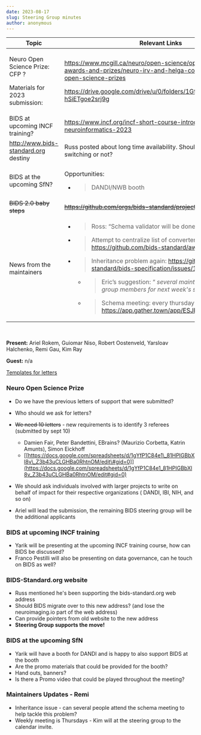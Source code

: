 ```yaml
---
date: 2023-08-17
slug: Steering Group minutes
author: anonymous
---
```


<!-- more -->

<table>
 <thead>
  <tr class="header">
   <th>
    <strong>
     Topic
    </strong>
   </th>
   <th>
    <strong>
     Relevant Links
    </strong>
   </th>
  </tr>
 </thead>
 <tbody>
  <tr class="odd">
   <td>
    <p>
     Neuro Open Science Prize: CFP ?
    </p>
    <p>
     Materials for 2023 submission:
    </p>
   </td>
   <td>
    <p>
     <a href="https://www.mcgill.ca/neuro/open-science/open-science-awards-and-prizes/neuro-irv-and-helga-cooper-foundation-open-science-prizes">
      <span class="underline">
       https://www.mcgill.ca/neuro/open-science/open-science-awards-and-prizes/neuro-irv-and-helga-cooper-foundation-open-science-prizes
      </span>
     </a>
    </p>
    <p>
     <a href="https://drive.google.com/drive/u/0/folders/1G9sOijuGGBovIy_M_-hSiETgoe2srj9g">
      <span class="underline">
       https://drive.google.com/drive/u/0/folders/1G9sOijuGGBovIy_M_-hSiETgoe2srj9g
      </span>
     </a>
    </p>
   </td>
  </tr>
  <tr class="even">
   <td>
    BIDS at upcoming INCF training?
   </td>
   <td>
    <a href="https://www.incf.org/incf-short-course-introduction-neuroinformatics-2023">
     <span class="underline">
      https://www.incf.org/incf-short-course-introduction-neuroinformatics-2023
     </span>
    </a>
   </td>
  </tr>
  <tr class="odd">
   <td>
    <a href="http://www.bids-standard.org">
     <span class="underline">
      http://www.bids-standard.org
     </span>
    </a>
    destiny
   </td>
   <td>
    Russ posted about long time availability. Should we advocate switching or not?
   </td>
  </tr>
  <tr class="even">
   <td>
    BIDS at the upcoming SfN?
   </td>
   <td>
    <p>
     Opportunities:
    </p>
    <ul>
     <li>
      <blockquote>
       <p>
        DANDI/NWB booth
       </p>
      </blockquote>
     </li>
    </ul>
   </td>
  </tr>
  <tr class="odd">
   <td>
    <del>
     BIDS 2.0 baby
    </del>
    <del>
     steps
    </del>
   </td>
   <td>
    <del>
     <a href="https://github.com/orgs/bids-standard/projects/10">
      <span class="underline">
       https://github.com/orgs/bids-standard/projects/10
      </span>
     </a>
    </del>
   </td>
  </tr>
  <tr class="even">
   <td>
    News from the maintainers
   </td>
   <td>
    <ul>
     <li>
      <blockquote>
       <p>
        Ross: “Schema validator will be done in 3 weeks ;) ?“
       </p>
      </blockquote>
     </li>
     <li>
      <blockquote>
       <p>
        Attempt to centralize list of converters, tools, BEPs, ...
        <a href="https://github.com/bids-standard/awesome-bids">
         <span class="underline">
          https://github.com/bids-standard/awesome-bids
         </span>
        </a>
       </p>
      </blockquote>
     </li>
     <li>
      <blockquote>
       <p>
        Inheritance problem again:
        <a href="https://github.com/bids-standard/bids-specification/issues/1583">
         <span class="underline">
          https://github.com/bids-standard/bids-specification/issues/1583
         </span>
        </a>
       </p>
      </blockquote>
      <ul>
       <li>
        <blockquote>
         <p>
          Eric’s suggestion: “
          <em>
           several maintainers and steering group members for next week's schema hack
          </em>
          ”
         </p>
        </blockquote>
       </li>
       <li>
        <blockquote>
         <p>
          Schema meeting: every thursday on GatherTown
          <a href="https://app.gather.town/app/ESJPNXX7CVirKett/nmind">
           <span class="underline">
            https://app.gather.town/app/ESJPNXX7CVirKett/nmind
           </span>
          </a>
         </p>
        </blockquote>
       </li>
      </ul>
     </li>
    </ul>
   </td>
  </tr>
 </tbody>
</table>

<br>

**Present:** Ariel Rokem, Guiomar Niso, Robert Oostenveld, Yarsloav
Halchenko, Remi Gau, Kim Ray

**Guest:** n/a

[Templates for letters](https://drive.google.com/drive/folders/1ljPEhXoNPD8lMukV0WYr-yo_v6J7zaQy?usp=drive_link)

### Neuro Open Science Prize

-   Do we have the previous letters of support that were submitted?

-   Who should we ask for letters?

-   ~~We need 10 letters~~ - new requirements is to identify 3 referees (submitted by sept 10)

    -   Damien Fair, Peter Bandettini, EBrains? (Maurizio Corbetta, Katrin Amunts), Simon Eickhoff
    -   [[https://docs.google.com/spreadsheets/d/1gYfP1C84e1\_81HPIGBbXl8v\_Z3b43uCLGHBa0RhtnOM/edit\#gid=0]](https://docs.google.com/spreadsheets/d/1gYfP1C84e1_81HPIGBbXl8v_Z3b43uCLGHBa0RhtnOM/edit#gid=0)

-   We should ask individuals involved with larger projects to write
    on behalf of impact for their respective organizations (
    DANDI, IBI, NIH, and so on)

-   Ariel will lead the submission, the remaining BIDS steering
    group will be the additional applicants

### BIDS at upcoming INCF training

-   Yarik will be presenting at the upcoming INCF training course, how can BIDS be discussed?
-   Franco Pestilli will also be presenting on data governance, can he touch on BIDS as well?

### BIDS-Standard.org website

-   Russ mentioned he's been supporting the bids-standard.org web address
-   Should BIDS migrate over to this new address? (and lose the neuroimaging.io part of the web address)
-   Can provide pointers from old website to the new address
-   **Steering Group supports the move!**

### BIDS at the upcoming SfN

-   Yarik will have a booth for DANDI and is happy to also support BIDS at the booth
-   Are the promo materials that could be provided for the booth?
-   Hand outs, banners?
-   Is there a Promo video that could be played throughout the meeting?

### Maintainers Updates - Remi

-   Inheritance issue - can several people attend the schema meeting to help tackle this problem?
-   Weekly meeting is Thursdays - Kim will at the steering group to the calendar invite.
